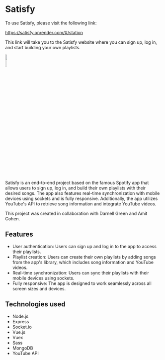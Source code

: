   <h1>Satisfy</h1>
  <p>To use Satisfy, please visit the following link:</p>
  <a href="https://satisfy.onrender.com/#/station">https://satisfy.onrender.com/#/station</a>
  <p>This link will take you to the Satisfy website where you can sign up, log in, and start building your own playlists.</p>
   <img src="https://res.cloudinary.com/dmmsf57ko/image/upload/v1683726266/headphones-removebg-preview_naln9y.png" width="10%" />
  <p>Satisfy is an end-to-end project based on the famous Spotify app that allows users to sign up, log in, and build their own playlists with their desired songs. The app also features real-time synchronization with mobile devices using sockets and is fully responsive. Additionally, the app utilizes YouTube's API to retrieve song information and integrate YouTube videos.</p>
  <p>This project was created in collaboration with Darnell Green and Amit Cohen.</p>

  <h2>Features</h2>
  <ul>
    <li>User authentication: Users can sign up and log in to the app to access their playlists.</li>
    <li>Playlist creation: Users can create their own playlists by adding songs from the app's library, which includes song information and YouTube videos.</li>
    <li>Real-time synchronization: Users can sync their playlists with their mobile devices using sockets.</li>
    <li>Fully responsive: The app is designed to work seamlessly across all screen sizes and devices.</li>
  </ul>


  <h2>Technologies used</h2>
  <ul>
    <li>Node.js</li>
    <li>Express</li>
    <li>Socket.io</li>
    <li>Vue.js</li>
    <li>Vuex</li>
    <li>Sass</li>
    <li>MongoDB</li>
    <li>YouTube API</li>
  </ul>

